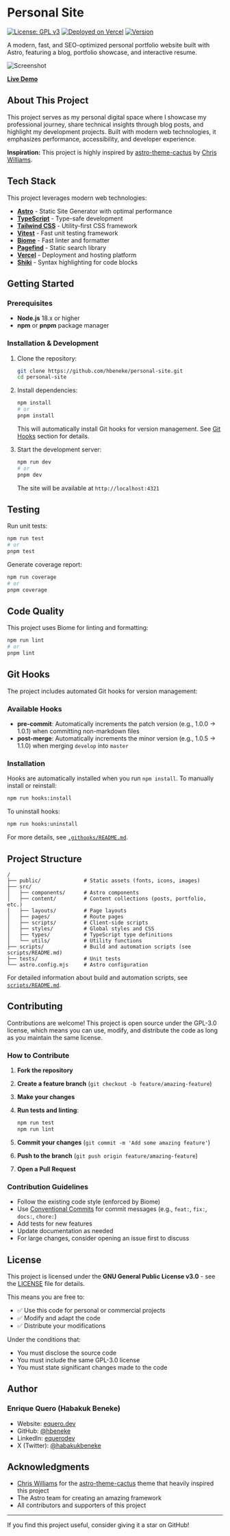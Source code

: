 # Personal Site

[![License: GPL v3](https://img.shields.io/badge/License-GPLv3-blue.svg)](https://www.gnu.org/licenses/gpl-3.0)
[![Deployed on Vercel](https://img.shields.io/badge/Deployed%20on-Vercel-000000?logo=vercel&logoColor=white)](https://equero.dev)
[![Version](https://img.shields.io/badge/version-1.0.0-green.svg)](https://github.com/hbeneke/personal-site)

A modern, fast, and SEO-optimized personal portfolio website built with Astro, featuring a blog, portfolio showcase, and interactive resume.

![Screenshot](./public/screenshot.png)

**[Live Demo](https://equero.dev)**

## About This Project

This project serves as my personal digital space where I showcase my professional journey, share technical insights through blog posts, and highlight my development projects. Built with modern web technologies, it emphasizes performance, accessibility, and developer experience.

**Inspiration:** This project is highly inspired by [astro-theme-cactus](https://github.com/chrismwilliams/astro-theme-cactus) by [Chris Williams](https://github.com/chrismwilliams).

## Tech Stack

This project leverages modern web technologies:

- **[Astro](https://astro.build/)** - Static Site Generator with optimal performance
- **[TypeScript](https://www.typescriptlang.org/)** - Type-safe development
- **[Tailwind CSS](https://tailwindcss.com/)** - Utility-first CSS framework
- **[Vitest](https://vitest.dev/)** - Fast unit testing framework
- **[Biome](https://biomejs.dev/)** - Fast linter and formatter
- **[Pagefind](https://pagefind.app/)** - Static search library
- **[Vercel](https://vercel.com/)** - Deployment and hosting platform
- **[Shiki](https://shiki.matsu.io/)** - Syntax highlighting for code blocks

## Getting Started

### Prerequisites

- **Node.js** 18.x or higher
- **npm** or **pnpm** package manager

### Installation & Development

1. Clone the repository:

   ```bash
   git clone https://github.com/hbeneke/personal-site.git
   cd personal-site
   ```

1. Install dependencies:

   ```bash
   npm install
   # or
   pnpm install
   ```

   This will automatically install Git hooks for version management. See [Git Hooks](#git-hooks) section for details.

1. Start the development server:

   ```bash
   npm run dev
   # or
   pnpm dev
   ```

   The site will be available at `http://localhost:4321`

## Testing

Run unit tests:

```bash
npm run test
# or
pnpm test
```

Generate coverage report:

```bash
npm run coverage
# or
pnpm coverage
```

## Code Quality

This project uses Biome for linting and formatting:

```bash
npm run lint
# or
pnpm lint
```

## Git Hooks

The project includes automated Git hooks for version management:

### Available Hooks

- **pre-commit**: Automatically increments the patch version (e.g., 1.0.0 → 1.0.1) when committing non-markdown files
- **post-merge**: Automatically increments the minor version (e.g., 1.0.5 → 1.1.0) when merging `develop` into `master`

### Installation

Hooks are automatically installed when you run `npm install`. To manually install or reinstall:

```bash
npm run hooks:install
```

To uninstall hooks:

```bash
npm run hooks:uninstall
```

For more details, see [`.githooks/README.md`](./.githooks/README.md).

## Project Structure

```text
/
├── public/              # Static assets (fonts, icons, images)
├── src/
│   ├── components/      # Astro components
│   ├── content/         # Content collections (posts, portfolio, etc.)
│   ├── layouts/         # Page layouts
│   ├── pages/           # Route pages
│   ├── scripts/         # Client-side scripts
│   ├── styles/          # Global styles and CSS
│   ├── types/           # TypeScript type definitions
│   └── utils/           # Utility functions
├── scripts/             # Build and automation scripts (see scripts/README.md)
├── tests/               # Unit tests
└── astro.config.mjs     # Astro configuration
```

For detailed information about build and automation scripts, see [`scripts/README.md`](./scripts/README.md).

## Contributing

Contributions are welcome! This project is open source under the GPL-3.0 license, which means you can use, modify, and distribute the code as long as you maintain the same license.

### How to Contribute

1. **Fork the repository**
2. **Create a feature branch** (`git checkout -b feature/amazing-feature`)
3. **Make your changes**
4. **Run tests and linting**:

   ```bash
   npm run test
   npm run lint
   ```

5. **Commit your changes** (`git commit -m 'Add some amazing feature'`)
6. **Push to the branch** (`git push origin feature/amazing-feature`)
7. **Open a Pull Request**

### Contribution Guidelines

- Follow the existing code style (enforced by Biome)
- Use [Conventional Commits](https://www.conventionalcommits.org/) for commit messages (e.g., `feat:`, `fix:`, `docs:`, `chore:`)
- Add tests for new features
- Update documentation as needed
- For large changes, consider opening an issue first to discuss

## License

This project is licensed under the **GNU General Public License v3.0** - see the [LICENSE](./LICENSE) file for details.

This means you are free to:

- ✅ Use this code for personal or commercial projects
- ✅ Modify and adapt the code
- ✅ Distribute your modifications

Under the conditions that:

- You must disclose the source code
- You must include the same GPL-3.0 license
- You must state significant changes made to the code

## Author

### Enrique Quero (Habakuk Beneke)

- Website: [equero.dev](https://equero.dev)
- GitHub: [@hbeneke](https://github.com/hbeneke)
- LinkedIn: [equerodev](https://www.linkedin.com/in/equerodev/)
- X (Twitter): [@habakukbeneke](https://x.com/habakukbeneke)

## Acknowledgments

- [Chris Williams](https://github.com/chrismwilliams) for the [astro-theme-cactus](https://github.com/chrismwilliams/astro-theme-cactus) theme that heavily inspired this project
- The Astro team for creating an amazing framework
- All contributors and supporters of this project

---

If you find this project useful, consider giving it a star on GitHub!
